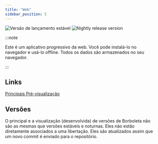 ```yaml
---
title: "Web"
sidebar_position: 5
---
```


![Versão de lançamento estável](https://img.shields.io/badge/dynamic/yaml?color=c4840d&label=Stable&query=%24.version&url=https%3A%2F%2Fraw.githubusercontent.com%2FLinwoodDev%2Fbutterfly%2Fstable%2Fapp%2Fpubspec.yaml&style=for-the-badge) ![Nightly release version](https://img.shields.io/badge/dynamic/yaml?color=f7d28c&label=Nightly&query=%24.version&url=https%3A%2F%2Fraw.githubusercontent.com%2FLinwoodDev%2Fbutterfly%2Fnightly%2Fapp%2Fpubspec.yaml&style=for-the-badge)

:::note

Este é um aplicativo progressivo da web. Você pode instalá-lo no navegador e usá-lo offline. Todos os dados são armazenados no seu navegador.

:::


## Links

<div className="row margin-bottom--lg padding--sm">
<a className="button button--outline button--info button--lg margin--sm" href="https://butterfly.linwood.dev">
  Principais
</a>
<a className="button button--outline button--danger button--lg margin--sm" href="https://preview.butterfly.linwood.dev">
  Pré-visualização
</a>
</div>

## Versões

O principal e a visualização (desenvolvida) de versões de Borboleta não são as mesmas que versões estáveis e noturnas. Eles não estão diretamente associados a uma libertação. Eles são atualizados assim que um novo commit é enviado para o repositório.
